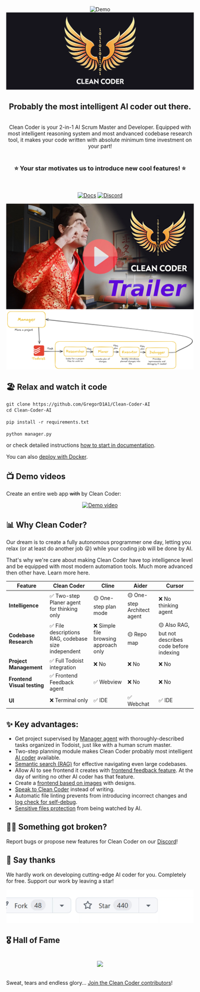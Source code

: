<div align="center">
  <img src="/non_src/assets/starting_video.gif" alt="Demo">
  <br>
  <img src="/non_src/assets/logo_wide_2.png" alt="Logo">
  <br> 
  <h2>Probably the most intelligent AI coder out there.</h2>
  <br>
  Clean Coder is your 2-in-1 AI Scrum Master and Developer. Equipped with most intelligent reasoning system and most andvanced codebase research tool, it makes your code written with absolute minimum time investment on your part!
  <br>
  <br>
    <h3>⭐️ Your star motivates us to introduce new cool features! ⭐️</h3>  
  <br>

[![Docs](https://img.shields.io/badge/docs-latest-blue)](https://clean-coder.dev)
[![Discord](https://img.shields.io/static/v1?logo=discord&label=discord&message=Join&color=brightgreen)](https://discord.gg/8gat7Pv7QJ)

  <a href="https://cleancoder.byst.re/Agent_nr.6-Trailer.mp4" target="_blank" title="Trailer">
    <img src="/non_src/assets/Miniature_trailer.jpg" width="600" alt="Trailer">
  </a>
  <br>

  <img src="/non_src/assets/CC_diagram_light_golden.png">
</div>

## 🏖️ Relax and watch it code

```
git clone https://github.com/GregorD1A1/Clean-Coder-AI
cd Clean-Coder-AI

pip install -r requirements.txt

python manager.py
```
or check detailed instructions [how to start in documentation](https://clean-coder.dev/getting_started/quick_start/).

You can also [deploy with Docker](https://clean-coder.dev/getting_started/run_with_docker/).


## 📺 Demo videos

Create an entire web app ~~with~~ by Clean Coder:

<div align="center">
<a href="https://youtu.be/aNpB-Tw-YPw" title="Greg's Tech video">
  <img src="https://img.youtube.com/vi/aNpB-Tw-YPw/maxresdefault.jpg" width="600" alt="Demo video">
</a>
</div>


## 📊 Why Clean Coder?

Our dream is to create a fully autonomous programmer one day, letting you relax (or at least do another job 😜) while your coding job will be done by AI.

That's why we're care about making Clean Coder have top intelligence level and be equipped with most modern automation tools. Much more advanced then other have. Learn more here.

| Feature | Clean Coder | Cline | Aider | Cursor |
|---------|-------------|--------|-------|---------|
| **Intelligence** | ✅ Two-step Planer agent for thinking only  | 🟡 One-step plan mode | 🟡 One-step Architect agent | ❌ No thinking agent |
| **Codebase Research** | ✅ File descriptions RAG, codebase size independent | ❌ Simple file browsing approach only | 🟡 Repo map | 🟡 Also RAG, but not describes code before indexing  |
| **Project Management** | ✅ Full Todoist integration | ❌ No | ❌ No | ❌ No |
| **Frontend Visual testing** | ✅ Frontend Feedback agent | ✅ Webview | ❌ No | ❌ No |
| **UI** | ❌ Terminal only | ✅ IDE | ✅ Webchat | ✅ IDE |


## ✨ Key advantages:

- Get project supervised by [Manager agent](https://clean-coder.dev/usage/manager/) with thoroughly-described tasks organized in Todoist, just like with a human scrum master.
- Two-step planning module makes Clean Coder probably most intelligent [AI coder](https://clean-coder.dev/usage/programmer_pipeline/) available.
- [Semantic search (RAG)](https://clean-coder.dev/advanced_features_installation/similarity_search_for_researcher/) for effective navigating even large codebases.
- Allow AI to see frontend it creates with [frontend feedback feature](https://clean-coder.dev/features/frontend_feedback/). At the day of writing no other AI coder has that feature.
- Create a [frontend based on images](https://clean-coder.dev/features/working_with_images/) with designs.
- [Speak to Clean Coder](https://clean-coder.dev/features/talk_to_cc/) instead of writing.
- Automatic file linting prevents from introducing incorrect changes and [log check for self-debug](https://clean-coder.dev/advanced_features_installation/logs_check/).
- [Sensitive files protection](https://clean-coder.dev/features/sensitive_file_protection/) from being watched by AI.


## ⛓️‍💥 Something got broken?

Report bugs or propose new features for Clean Coder on our [Discord](https://discord.gg/8gat7Pv7QJ)!


## 🌟 Say thanks

We hardly work on developing cutting-edge AI coder for you. Completely for free. Support our work by leaving a star!

![Starring](/non_src/assets/star.gif)

## 🎖️ Hall of Fame
<br>
<div align="center">
  <a href="https://github.com/Grigorij-Dudnik/Clean-Coder-AI/graphs/contributors">
    <img src="https://contrib.rocks/image?repo=Grigorij-Dudnik/Clean-Coder-AI&1" />
  </a>
</div>
<br>

Sweat, tears and endless glory... [Join the Clean Coder contributors](https://clean-coder.dev/community/contributions_guide/)!
